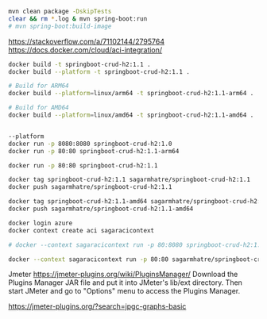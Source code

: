 ```sh
mvn clean package -DskipTests
clear && rm *.log & mvn spring-boot:run
# mvn spring-boot:build-image
```
https://stackoverflow.com/a/71102144/2795764
https://docs.docker.com/cloud/aci-integration/

```sh
docker build -t springboot-crud-h2:1.1 .
docker build --platform -t springboot-crud-h2:1.1 .

# Build for ARM64 
docker build --platform=linux/arm64 -t springboot-crud-h2:1.1-arm64 .

# Build for AMD64
docker build --platform=linux/amd64 -t springboot-crud-h2:1.1-amd64 .


--platform
docker run -p 8080:8080 springboot-crud-h2:1.0
docker run -p 80:80 springboot-crud-h2:1.1-arm64

docker run -p 80:80 springboot-crud-h2:1.1
```
```sh
docker tag springboot-crud-h2:1.1 sagarmhatre/springboot-crud-h2:1.1
docker push sagarmhatre/springboot-crud-h2:1.1

docker tag springboot-crud-h2:1.1-amd64 sagarmhatre/springboot-crud-h2:1.1-amd64
docker push sagarmhatre/springboot-crud-h2:1.1-amd64

docker login azure
docker context create aci sagaracicontext

# docker --context sagaracicontext run -p 80:8080 springboot-crud-h2:1.0

docker --context sagaracicontext run -p 80:80 sagarmhatre/springboot-crud-h2:1.1-amd64
```

Jmeter 
https://jmeter-plugins.org/wiki/PluginsManager/
Download the Plugins Manager JAR file and put it into JMeter's lib/ext directory. Then start JMeter and go to "Options" menu to access the Plugins Manager.

https://jmeter-plugins.org/?search=jpgc-graphs-basic
